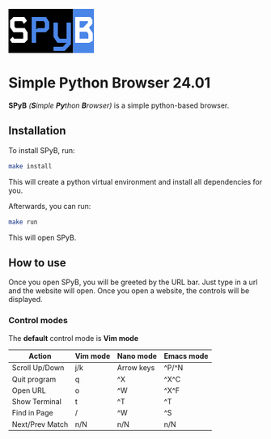 
![The SPyB Logo](etc/logo-spyb.png)
# Simple Python Browser 24.01
**SPyB** *(**S**imple **Py**thon **B**rowser)* is a simple python-based browser.

## Installation

To install SPyB, run:
```bash
make install
```
This will create a python virtual environment and install all dependencies for you. 

Afterwards, you can run:
```bash
make run
```
This will open SPyB.

## How to use

Once you open SPyB, you will be greeted by the URL bar. Just type in a url and the website will open. Once you open a website, the controls will be displayed. 


### Control modes
The **default** control mode is **Vim mode**

|Action                 | Vim mode      | Nano mode     | Emacs mode    |             
| --------------------- | ------------- | ------------- | ------------- |
| Scroll Up/Down        | j/k           | Arrow keys    | ^P/^N         |
| Quit program          | q             | ^X            | ^X^C          |
| Open URL              | o             | ^W            | ^X^F          |
| Show Terminal         | t             | ^T            | ^T            |
| Find in Page          | /             | ^W            | ^S            |
| Next/Prev Match       | n/N           | n/N           | n/N           |
